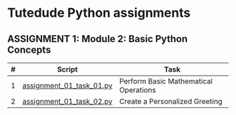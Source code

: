 # Tutedude Python assignments

## ASSIGNMENT 1: Module 2: Basic Python Concepts

| # | Script | Task |
| - | - | - |
| 1 | [assignment_01_task_01.py](./assignment_01_task_01.py)  | Perform Basic Mathematical Operations  |
| 2 | [assignment_01_task_02.py](./assignment_01_task_02.py)  | Create a Personalized Greeting  |

